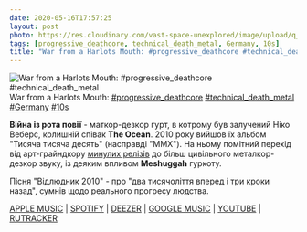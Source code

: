 ```yaml
---
date: 2020-05-16T17:57:25
layout: post
photo: https://res.cloudinary.com/vast-space-unexplored/image/upload/q_auto,dpr_auto,w_auto/photos/photo_970_16-05-2020_17-57-25.jpg
tags: [progressive_deathcore, technical_death_metal, Germany, 10s]
title: "War from a Harlots Mouth: #progressive_deathcore #technical_death_metal"
---
```

![War from a Harlots Mouth: #progressive_deathcore #technical_death_metal](https://res.cloudinary.com/vast-space-unexplored/image/upload/q_auto,dpr_auto,w_auto/photos/photo_970_16-05-2020_17-57-25.jpg)
War from a Harlots Mouth: [#progressive_deathcore](/tags/#progressive_deathcore) [#technical_death_metal](/tags/#technical_death_metal) [#Germany](/tags/#Germany) [#10s](/tags/#10s)

**Війна із рота повії** - маткор-дезкор гурт, в котрому був залучений Ніко Веберс, колишній співак **The Ocean**. 2010 року вийшов їх альбом &quot;Тисяча тисяча десять&quot; (насправді &quot;MMX&quot;). На ньому помітний перехід від арт-грайндкору [минулих релізів](/2020-04-06-war-from-a-harlots-mouth--deathcore-chaotic-metalcore) до більш цивільного металкор-дезкор звуку, із деяким впливом **Meshuggah** гуркоту.

Пісня &quot;Відлюдник 2010&quot; - про &quot;два тисячоліття вперед і три кроки назад&quot;, сумнів щодо реального прогресу людства.

[APPLE MUSIC](https://music.apple.com/us/album/mmx/393371432) \| [SPOTIFY](https://open.spotify.com/album/6qcUREbXzvVB3Z1ANlZb4F) \| [DEEZER](https://www.deezer.com/album/661414?utm_source=deezer&amp;utm_content=album-661414&amp;utm_term=1601611822_1589640892&amp;utm_medium=web) \| [GOOGLE MUSIC](https://play.google.com/music/m/Bknce5pl34z7hcocelkpiegk2yy?t=MMX_-_War_From_a_Harlots_Mouth) \| [YOUTUBE](https://www.youtube.com/playlist?list=OLAK5uy_leZSk2ui3EdzHIydd-cAGpFpMJH5KP_jc) \| [RUTRACKER](https://rutracker.org/forum/viewtopic.php?t=3360346)